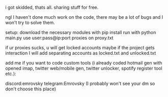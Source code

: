 i got skidded, thats all. sharing stuff for free.


ngl I haven't done much work on the code, there may be a lot of bugs and I won't try to solve them.

setup:
download the necessary modules with pip install
run with python main.py
use user:pass@ip:port proxies on proxy.txt

if ur proxies sucks, u will get locked accounts
maybe if the project gets interaction I will add separating accounts as locked.txt and unlocked.txt

add me if you want to code custom tools (i already coded hotmail gen with opened imap, twitter web/mobile gen, twitter unlocker, spotify register tool etc.):

discord:emrovsky
telegram:Emrovsky (I probably won't see your dm so don't choose this place)
